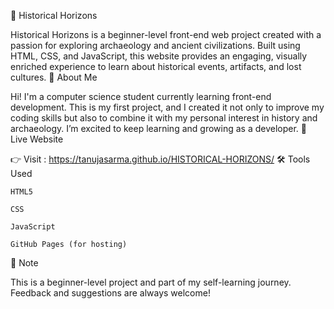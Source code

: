 🌄 Historical Horizons

Historical Horizons is a beginner-level front-end web project created with a passion for exploring archaeology and ancient civilizations. Built using HTML, CSS, and JavaScript, this website provides an engaging, visually enriched experience to learn about historical events, artifacts, and lost cultures.
🧠 About Me

Hi! I'm a computer science student currently learning front-end development. This is my first project, and I created it not only to improve my coding skills but also to combine it with my personal interest in history and archaeology. I’m excited to keep learning and growing as a developer.
🔗 Live Website

👉 Visit : https://tanujasarma.github.io/HISTORICAL-HORIZONS/
🛠️ Tools Used

    HTML5

    CSS

    JavaScript

    GitHub Pages (for hosting)

📌 Note

This is a beginner-level project and part of my self-learning journey. Feedback and suggestions are always welcome!
